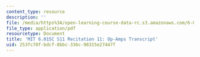 ```yaml
---
content_type: resource
description: ''
file: /media/https%3A/open-learning-course-data-rc.s3.amazonaws.com/6-01sc-introduction-to-electrical-engineering-and-computer-science-i-spring-2011/253fc70fbdcf8bbc336c98315e27447f_MIT6_01SC_rec11_300k.pdf
file_type: application/pdf
resourcetype: Document
title: 'MIT 6.01SC S11 Recitation 11: Op-Amps Transcript'
uid: 253fc70f-bdcf-8bbc-336c-98315e27447f
---
```

